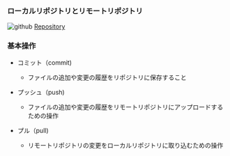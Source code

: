 ### ローカルリポジトリとリモートリポジトリ
![github][image]
[Repository][image]

[image]:
https://techacademy-magazine-cdn.techacademy.jp/wp-content/uploads/2015/10/git_repository_figure.png


### 基本操作

- コミット（commit)
    - ファイルの追加や変更の履歴をリポジトリに保存すること

- プッシュ（push)
    - ファイルの追加や変更の履歴をリモートリポジトリにアップロードするための操作

- プル（pull)
    - リモートリポジトリの変更をローカルリポジトリに取り込むための操作
